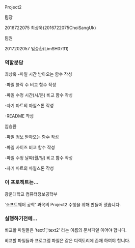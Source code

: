 Project2

팀장

2016722075 최상욱(2016722075ChoiSangUk)

 팀원
 
2017202057 임승환(LimSH0731)


### 역할분담
최상욱
-파일 시간 받아오는 함수 작성

-파일 블락 수 비교 함수 작성

-파일 수정 시간(시/분) 비교 함수 작성

-자기 파트의 마일스톤 작성

-README 작성

임승환

-파일 정보 받아오는 함수 작성

-파일 사이즈 비교 함수 작성

-파일 수정 날짜(월/일) 비교 함수 작성

-자기 파트의 마일스톤 작성




### 이 프로젝트는... 

광운대학교 컴퓨터정보공학부 

'소프트웨어 공학' 과목의  Project2 수행을 위해 만들어 졌습니다.



### 실행하기전에...

비교할 파일들은 'text1','text2' 라는 이름의 문서파일 이어야 합니다.

비교할 파일들과 프로그램 파일은 같은 디렉토리에 존재 하여야 합니다.
